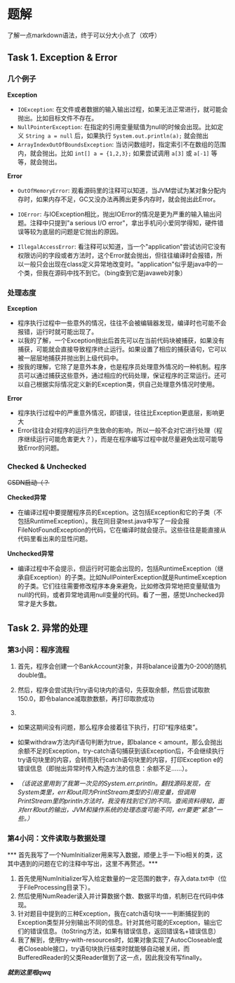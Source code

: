 # 题解

了解一点markdown语法，终于可以分大小点了（欢呼）





## Task 1. Exception & Error



### 几个例子

**Exception**

- `IOException`: 在文件或者数据的输入输出过程，如果无法正常进行，就可能会抛出。比如目标文件不存在。
- `NullPointerException`: 在指定的引用变量赋值为null的时候会出现。比如定义 `String a = null` 后，如果执行 `System.out.println(a);` 就会抛出
- `ArrayIndexOutOfBoundsException`: 当访问数组时，指定索引不在数组的范围内，就会抛出。比如 `int[] a = {1,2,3};` 如果尝试调用 `a[3]` 或 `a[-1]` 等等，就会抛出。



**Error**

- `OutOfMemoryError`: 观看源码里的注释可以知道，当JVM尝试为某对象分配内存时，如果内存不足，GC又没办法再腾出更多内存时，就会抛出此Error。

- `IOError`: 与IOException相比，抛出IOError的情况是更为严重的输入输出问题。注释中只提到"a serious I/O error"，拿出手机问小爱同学得知，硬件错误等较为底层的问题是它抛出的原因。
- `IllegalAccessError`: 看注释可以知道，当一个"application"尝试访问它没有权限访问的字段或者方法时，这个Error就会抛出，但往往编译时会报错，所以一般只会出现在class定义异常地改变时。"application"似乎是java中的一个类，但我在源码中找不到它。（bing查到它是javaweb对象）



### 处理态度

**Exception**

- 程序执行过程中一些意外的情况，往往不会被编辑器发现，编译时也可能不会报错，运行时就可能出现了。
- 以我的了解，一个Exception抛出后首先可以在当前代码块被捕获，如果没有捕获，可能就会直接导致程序终止运行。如果设置了相应的捕获语句，它可以被一层层地捕获并抛出到上级代码中。
- 按我的理解，它除了是意外本身，也是程序员处理意外情况的一种机制。程序员可以通过捕获这些意外，通过相应的代码处理，保证程序的正常运行。还可以自己根据实际情况定义新的Exception类，供自己处理意外情况时使用。



**Error**

- 程序执行过程中的严重意外情况，即错误，往往比Exception更底层，影响更大
- Error往往会对程序的运行产生致命的影响，所以一般不会对它进行处理（程序继续运行可能危害更大？），而是在程序编写过程中就尽量避免出现可能导致Error的问题。



### Checked & Unchecked

~~CSDN启动（？~~

**Checked异常**

- 在编译过程中要提醒程序员的Exception。这包括Exception和它的子类（不包括RuntimeException）。我在同目录test.java中写了一段会报FileNotFoundException的代码，它在编译时就会提示。这些往往是能直接从代码里看出来的显性问题。



**Unchecked异常**

- 编译过程中不会提示，但运行时可能会出现的，包括RuntimeException（继承自Exception）的子类。比如NullPointerException就是RuntimeException的子类。它们往往需要修改程序本身来避免，比如修改异常地把变量赋值为null的代码，或者异常地调用null变量的代码。看了一圈，感觉Unchecked异常才是大多数。





## Task 2. 异常的处理



### 第3小问：程序流程

1. 首先，程序会创建一个BankAccount对象，并将balance设置为0-200的随机double值。

2. 然后，程序会尝试执行try语句块内的语句，先获取余额，然后尝试取款150.0，即令balance减取款数额，再打印取款成功

3. 

   - 如果这期间没有问题，那么程序会接着往下执行，打印“程序结束”。

   - 如果withdraw方法内if语句判断为true，即balance < amount，那么会抛出余额不足的Exception，try-catch语句捕获到该Exception后，不会继续执行try语句块里的内容，会转而执行catch语句块里的内容，打印Exception e的错误信息（即抛出异常时传入构造方法的信息：余额不足......）。

     

- *（话说这里用到了我第一次见的System.err.println。翻找源码发现，在System类里，err和out同为PrintStream类型的引用变量，但调用PrintStream里的println方法时，我没有找到它们的不同。查阅资料得知，面对err和out的输出，JVM和操作系统的处理态度可能不同，err要更“紧急”一些。）*



### 第4小问：文件读取与数据处理

***	首先我写了一个NumInitializer用来写入数据，顺便上手一下io相关的类，这其中遇到的问题在它的注释中写出，这里不再赘述。***

1. 首先使用NumInitializer写入给定数量的一定范围的数字，存入data.txt中（位于FileProcessing目录下）。
2. 然后使用NumReader读入并计算数据个数、数据平均值，机制已在代码中体现。
3. 针对题目中提到的三种Exception，我在catch语句块一一判断捕捉到的Exception类型并分别输出不同的信息。针对其他可能的Exception，输出它们的错误信息。（toString方法，如果有错误信息，返回错误名+错误信息）
4. 我了解到，使用try-with-resources时，如果对象实现了AutocCloseable或者Closeable接口，try语句块执行结束时就能够自动被关闭，而BufferedReader的父类Reader做到了这一点，因此我没有写finally。

***就到这里啦qwq***
